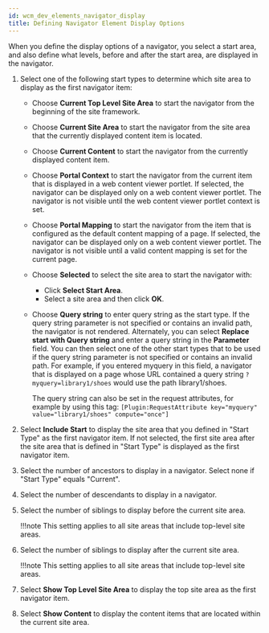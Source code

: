 ```yaml
---
id: wcm_dev_elements_navigator_display
title: Defining Navigator Element Display Options
---
```





When you define the display options of a navigator, you select a start area, and also define what levels, before and after the start area, are displayed in the navigator.

1.  Select one of the following start types to determine which site area to display as the first navigator item:

    -   Choose **Current Top Level Site Area** to start the navigator from the beginning of the site framework.
    -   Choose **Current Site Area** to start the navigator from the site area that the currently displayed content item is located.
    -   Choose **Current Content** to start the navigator from the currently displayed content item.
    -   Choose **Portal Context** to start the navigator from the current item that is displayed in a web content viewer portlet. If selected, the navigator can be displayed only on a web content viewer portlet. The navigator is not visible until the web content viewer portlet context is set.
    -   Choose **Portal Mapping** to start the navigator from the item that is configured as the default content mapping of a page. If selected, the navigator can be displayed only on a web content viewer portlet. The navigator is not visible until a valid content mapping is set for the current page.
    -   Choose **Selected** to select the site area to start the navigator with:
        -   Click **Select Start Area**.
        -   Select a site area and then click **OK**.
    -   Choose **Query string** to enter query string as the start type. If the query string parameter is not specified or contains an invalid path, the navigator is not rendered. Alternately, you can select **Replace start with Query string** and enter a query string in the **Parameter** field. You can then select one of the other start types that to be used if the query string parameter is not specified or contains an invalid path. For example, if you entered myquery in this field, a navigator that is displayed on a page whose URL contained a query string `?myquery=library1/shoes` would use the path library1/shoes.

        The query string can also be set in the request attributes, for example by using this tag: `[Plugin:RequestAttribute key="myquery" value="library1/shoes" compute="once"]`

2.  Select **Include Start** to display the site area that you defined in "Start Type" as the first navigator item. If not selected, the first site area after the site area that is defined in "Start Type" is displayed as the first navigator item.

3.  Select the number of ancestors to display in a navigator. Select none if "Start Type" equals "Current".

4.  Select the number of descendants to display in a navigator.

5.  Select the number of siblings to display before the current site area.

    !!!note
        This setting applies to all site areas that include top-level site areas.

6.  Select the number of siblings to display after the current site area.

    !!!note
        This setting applies to all site areas that include top-level site areas.

7.  Select **Show Top Level Site Area** to display the top site area as the first navigator item.

8.  Select **Show Content** to display the content items that are located within the current site area.


